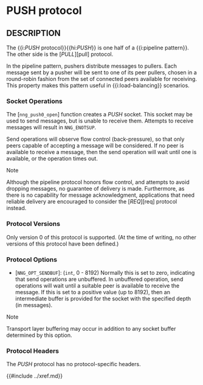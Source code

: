 # PUSH protocol

## DESCRIPTION

The {{i:*PUSH* protocol}}{{hi:*PUSH*}} is one half of a {{i:pipeline pattern}}.
The other side is the [_PULL_][pull] protocol.

In the pipeline pattern, pushers distribute messages to pullers.
Each message sent by a pusher will be sent to one of its peer pullers,
chosen in a round-robin fashion
from the set of connected peers available for receiving.
This property makes this pattern useful in {{i:load-balancing}} scenarios.

### Socket Operations

The [`nng_push0_open`] function creates a _PUSH_ socket.
This socket may be used to send messages, but is unable to receive them.
Attempts to receive messages will result in `NNG_ENOTSUP`.

Send operations will observe flow control (back-pressure), so that
only peers capable of accepting a message will be considered.
If no peer is available to receive a message, then the send operation will
wait until one is available, or the operation times out.

> [!NOTE]
> Although the pipeline protocol honors flow control, and attempts
> to avoid dropping messages, no guarantee of delivery is made.
> Furthermore, as there is no capability for message acknowledgment,
> applications that need reliable delivery are encouraged to consider the
> [_REQ_][req] protocol instead.

### Protocol Versions

Only version 0 of this protocol is supported.
(At the time of writing, no other versions of this protocol have been defined.)

### Protocol Options

- [`NNG_OPT_SENDBUF`]:
  (`int`, 0 - 8192)
  Normally this is set to zero, indicating that send operations are unbuffered.
  In unbuffered operation, send operations will wait until a suitable peer is available to receive the message.
  If this is set to a positive value (up to 8192), then an intermediate buffer is
  provided for the socket with the specified depth (in messages).

> [!NOTE]
> Transport layer buffering may occur in addition to any socket
> buffer determined by this option.

### Protocol Headers

The _PUSH_ protocol has no protocol-specific headers.

{{#include ../xref.md}}
